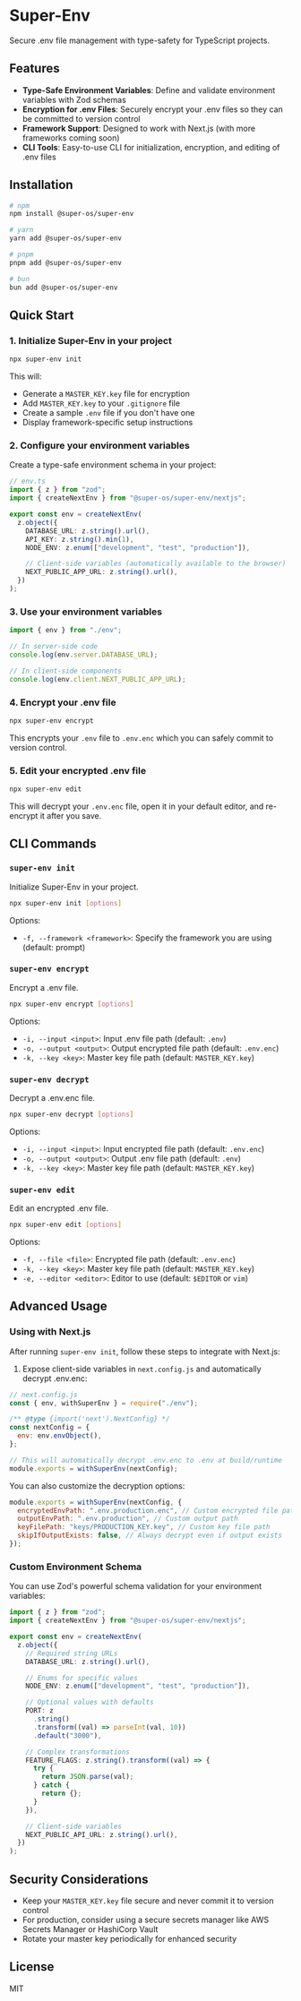 # Super-Env

Secure .env file management with type-safety for TypeScript projects.

## Features

- **Type-Safe Environment Variables**: Define and validate environment variables with Zod schemas
- **Encryption for .env Files**: Securely encrypt your .env files so they can be committed to version control
- **Framework Support**: Designed to work with Next.js (with more frameworks coming soon)
- **CLI Tools**: Easy-to-use CLI for initialization, encryption, and editing of .env files

## Installation

```bash
# npm
npm install @super-os/super-env

# yarn
yarn add @super-os/super-env

# pnpm
pnpm add @super-os/super-env

# bun
bun add @super-os/super-env
```

## Quick Start

### 1. Initialize Super-Env in your project

```bash
npx super-env init
```

This will:

- Generate a `MASTER_KEY.key` file for encryption
- Add `MASTER_KEY.key` to your `.gitignore` file
- Create a sample `.env` file if you don't have one
- Display framework-specific setup instructions

### 2. Configure your environment variables

Create a type-safe environment schema in your project:

```typescript
// env.ts
import { z } from "zod";
import { createNextEnv } from "@super-os/super-env/nextjs";

export const env = createNextEnv(
  z.object({
    DATABASE_URL: z.string().url(),
    API_KEY: z.string().min(1),
    NODE_ENV: z.enum(["development", "test", "production"]),

    // Client-side variables (automatically available to the browser)
    NEXT_PUBLIC_APP_URL: z.string().url(),
  })
);
```

### 3. Use your environment variables

```typescript
import { env } from "./env";

// In server-side code
console.log(env.server.DATABASE_URL);

// In client-side components
console.log(env.client.NEXT_PUBLIC_APP_URL);
```

### 4. Encrypt your .env file

```bash
npx super-env encrypt
```

This encrypts your `.env` file to `.env.enc` which you can safely commit to version control.

### 5. Edit your encrypted .env file

```bash
npx super-env edit
```

This will decrypt your `.env.enc` file, open it in your default editor, and re-encrypt it after you save.

## CLI Commands

### `super-env init`

Initialize Super-Env in your project.

```bash
npx super-env init [options]
```

Options:

- `-f, --framework <framework>`: Specify the framework you are using (default: prompt)

### `super-env encrypt`

Encrypt a .env file.

```bash
npx super-env encrypt [options]
```

Options:

- `-i, --input <input>`: Input .env file path (default: `.env`)
- `-o, --output <output>`: Output encrypted file path (default: `.env.enc`)
- `-k, --key <key>`: Master key file path (default: `MASTER_KEY.key`)

### `super-env decrypt`

Decrypt a .env.enc file.

```bash
npx super-env decrypt [options]
```

Options:

- `-i, --input <input>`: Input encrypted file path (default: `.env.enc`)
- `-o, --output <output>`: Output .env file path (default: `.env`)
- `-k, --key <key>`: Master key file path (default: `MASTER_KEY.key`)

### `super-env edit`

Edit an encrypted .env file.

```bash
npx super-env edit [options]
```

Options:

- `-f, --file <file>`: Encrypted file path (default: `.env.enc`)
- `-k, --key <key>`: Master key file path (default: `MASTER_KEY.key`)
- `-e, --editor <editor>`: Editor to use (default: `$EDITOR` or `vim`)

## Advanced Usage

### Using with Next.js

After running `super-env init`, follow these steps to integrate with Next.js:

1. Expose client-side variables in `next.config.js` and automatically decrypt .env.enc:

```javascript
// next.config.js
const { env, withSuperEnv } = require("./env");

/** @type {import('next').NextConfig} */
const nextConfig = {
  env: env.envObject(),
};

// This will automatically decrypt .env.enc to .env at build/runtime
module.exports = withSuperEnv(nextConfig);
```

You can also customize the decryption options:

```javascript
module.exports = withSuperEnv(nextConfig, {
  encryptedEnvPath: ".env.production.enc", // Custom encrypted file path
  outputEnvPath: ".env.production", // Custom output path
  keyFilePath: "keys/PRODUCTION_KEY.key", // Custom key file path
  skipIfOutputExists: false, // Always decrypt even if output exists
});
```

### Custom Environment Schema

You can use Zod's powerful schema validation for your environment variables:

```typescript
import { z } from "zod";
import { createNextEnv } from "@super-os/super-env/nextjs";

export const env = createNextEnv(
  z.object({
    // Required string URLs
    DATABASE_URL: z.string().url(),

    // Enums for specific values
    NODE_ENV: z.enum(["development", "test", "production"]),

    // Optional values with defaults
    PORT: z
      .string()
      .transform((val) => parseInt(val, 10))
      .default("3000"),

    // Complex transformations
    FEATURE_FLAGS: z.string().transform((val) => {
      try {
        return JSON.parse(val);
      } catch {
        return {};
      }
    }),

    // Client-side variables
    NEXT_PUBLIC_API_URL: z.string().url(),
  })
);
```

## Security Considerations

- Keep your `MASTER_KEY.key` file secure and never commit it to version control
- For production, consider using a secure secrets manager like AWS Secrets Manager or HashiCorp Vault
- Rotate your master key periodically for enhanced security

## License

MIT
